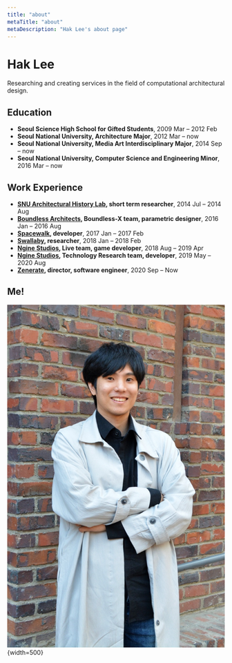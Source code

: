 ```yaml
---
title: "about"
metaTitle: "about"
metaDescription: "Hak Lee's about page"
---
```


# Hak Lee

Researching and creating services in the field of computational architectural design.

## Education
- **Seoul Science High School for Gifted Students**, 2009 Mar – 2012 Feb
- **Seoul National University, Architecture Major**, 2012 Mar – now
- **Seoul National University, Media Art Interdisciplinary Major**, 2014 Sep – now
- **Seoul National University, Computer Science and Engineering Minor**, 2016 Mar – now

## Work Experience

- **[SNU Architectural History Lab](https://architecture.snu.ac.kr/research/%EA%B1%B4%EC%B6%95%EC%82%AC%EC%97%B0%EA%B5%AC%EC%8B%A4-architectural-history-lab/), short term researcher**, 2014 Jul – 2014 Aug
- **[Boundless Architects](http://boundless.kr), Boundless-X team, parametric designer**, 2016 Jan – 2016 Aug
- **[Spacewalk](https://www.spacewalk.tech), developer**, 2017 Jan – 2017 Feb
- **[Swallaby](https://www.swallaby.com), researcher**, 2018 Jan – 2018 Feb
- **[Ngine Studios](https://www.ngine.co.kr), Live team, game developer**, 2018 Aug – 2019 Apr
- **[Ngine Studios](https://www.ngine.co.kr), Technology Research team, developer**, 2019 May – 2020 Aug
- **[Zenerate](https://zenerate.ai), director, software engineer**, 2020 Sep – Now

## Me!

![me](./assets/about/about-self.jpg){width=500}